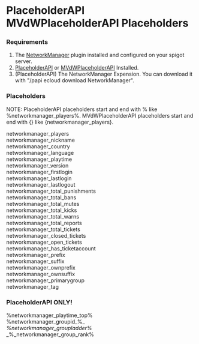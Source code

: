 # PlaceholderAPI MVdWPlaceholderAPI Placeholders

### Requirements

1. The [NetworkManager](https://www.spigotmc.org/resources/networkmanager.28456/) plugin installed and configured on your spigot server.
2. [PlaceholderAPI](https://www.spigotmc.org/resources/placeholderapi.6245/) or [MVdWPlaceholderAPI](https://www.spigotmc.org/resources/mvdwplaceholderapi.11182/) Installed.
3. \(PlaceholderAPI\) The NetworkManager Expension. You can download it with "/papi ecloud download NetworkManager".

### Placeholders

NOTE: PlaceholderAPI placeholders start and end with % like %networkmanager\_players%. MVdWPlaceholderAPI placeholders start and end with {} like {networkmanager\_players}.   


networkmanager\_players  
networkmanager\_nickname  
networkmanager\_country  
networkmanager\_language  
networkmanager\_playtime  
networkmanager\_version  
networkmanager\_firstlogin  
networkmanager\_lastlogin  
networkmanager\_lastlogout  
networkmanager\_total\_punishments  
networkmanager\_total\_bans  
networkmanager\_total\_mutes  
networkmanager\_total\_kicks  
networkmanager\_total\_warns  
networkmanager\_total\_reports  
networkmanager\_total\_tickets  
networkmanager\_closed\_tickets  
networkmanager\_open\_tickets  
networkmanager\_has\_ticketaccount  
networkmanager\_prefix  
networkmanager\_suffix  
networkmanager\_ownprefix  
networkmanager\_ownsuffix  
networkmanager\_primarygroup  
networkmanager\_tag

### PlaceholderAPI ONLY!

%networkmanager\_playtime\_top%  
%networkmanager\_groupid_%_  
_%_networkmanager\_groupladder_%_  
_%_networkmanager\_group\_rank%  


